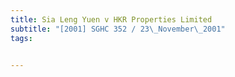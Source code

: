 ```yaml
---
title: Sia Leng Yuen v HKR Properties Limited 
subtitle: "[2001] SGHC 352 / 23\_November\_2001"
tags:


---
```


